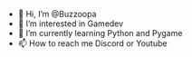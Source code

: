 - 👋 Hi, I’m @Buzzoopa
- 👀 I’m interested in Gamedev
- 🌱 I’m currently learning Python and Pygame
- 📫 How to reach me Discord or Youtube

<!---
Buzzoopa/Buzzoopa is a ✨ special ✨ repository because its `README.md` (this file) appears on your GitHub profile.
You can click the Preview link to take a look at your changes.
--->
